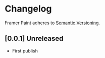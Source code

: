 # Changelog

Framer Paint adheres to [Semantic Versioning](http://semver.org/).

## [0.0.1] Unreleased

-   First publish
